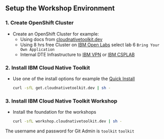 ## Setup the Workshop Environment

### 1. Create OpenShift Cluster

- Create an OpenShift Cluster for example:
  - Using docs from [cloudnativetoolkit.dev](https://cloudnativetoolkit.dev/getting-started-day-0/plan-installation/multi-cloud)
  - Using 8 hrs free Cluster on [IBM Open Labs](https://developer.ibm.com/openlabs/openshift) select lab 6 `Bring Your Own Application`
  - Internal DTE Infrastructure to [IBM VPN](https://ccp-ui.csplab.intranet.ibm.com/ ) or [IBM CSPLAB](https://ccp-ui.apps.labprod.ocp.csplab.local/)
### 2. Install IBM Cloud Native Toolkit

- Use one of the install options for example the [Quick Install](https://cloudnativetoolkit.dev/getting-started-day-0/install-toolkit/quick-install)
    ```bash
    curl -sfL get.cloudnativetoolkit.dev | sh -
    ```

### 3. Install IBM Cloud Native Toolkit Workshop

- Install the foundation for the workshops
    ```bash
    curl -sfL workshop.cloudnativetoolkit.dev | sh -
    ```
The username and password for Git Admin is `toolkit` `toolkit`